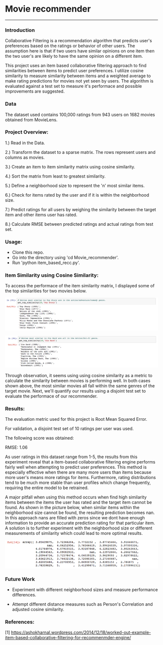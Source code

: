 # Movie recommender
--------------------------

### Introduction

Collaborative Filtering is a recommendation algorithm that predicts user's preferences based on the ratings or behavior of other users. The assumption here is that if two users have similar opinions on one item then the two user's are likely to have the same opinion on a different item. 

This project uses an item based collaborative filtering approach to find similarities between items to predict user preferences. I utilize cosine similarity to measure similarity between items and a weighted average to make rating predictions for movies not yet seen by users. The algorithm is evaluated against a test set to measure it's performace and possible improvements are suggested.  

### Data

The dataset used contains 100,000 ratings from 943 users on 1682 movies obtained from MovieLens.

### Project Overview:

1.) Read in the Data.

2.) Transform the dataset to a sparse matrix. The rows represent users and columns as movies.

3.) Create an item to item similarity matrix using cosine similarity.

4.) Sort the matrix from least to greatest similarity.

5.) Define a neighborhood size to represent the 'n' most similar items.

6.) Check for items rated by the user and if it is within the neighborhood size.

7.) Predict ratings for all users by weighing the similarity between the target item and other items user has rated.

8.) Calculate RMSE between predicted ratings and actual ratings from test set.

### Usage:

* Clone this repo.
* Go into the directory using 'cd Movie_recommender'.
* Run 'python item_based_recc.py'.

### Item Similarity using Cosine Similarity:

To access the performace of the item similarity matrix, I displayed some of the top similarities for two movies below.

![alt tag](images/movie_similarity1.png)

![alt tag](images/Movie_Similarity2.png)

Through observation, it seems using using cosine similarity as a metric to calculate the similarity between movies is performing well. In both cases shown above, the most similar movies all fall within the same genres of the target movie. Next, we'll quantify our results using a disjoint test set to evaluate the performace of our recommender.  

### Results:
The evaluation metric used for this project is Root Mean Squared Error.

For validation, a disjoint test set of 10 ratings per user was used.

The following score was obtained:

RMSE: 1.06

As user ratings in this dataset range from 1-5, the results from this experiment reveal that a item-based collaborative filtering engine performs fairly well when attempting to predict user preferences. This method is especially effective when there are many more users than items because more user's means more ratings for items. Furthermore, rating distributions tend to be much more stable than user profiles which change frequently, requiring the entire model to be retrained. 

A major pitfall when using this method occurs when find high similarity items between the items the user has rated and the target item cannot be found. As shown in the picture below, when similar items within the neighborhood size cannot be found, the resulting prediction becomes nan. In this approach nans are filled with zeros since we dont have enough information to provide an accurate prediction rating for that particular item. A solution is to further experiment with the neighborhood size or different measurements of similarity which could lead to more optimal results.

![alt tag](images/predictions.png)

### Future Work

* Experiment with different neighborhood sizes and measure performance differences.

* Attempt different distance measures such as Person's Correlation and adjusted cosine similarity.


### References:

[1] https://ashokharnal.wordpress.com/2014/12/18/worked-out-example-item-based-collaborative-filtering-for-recommenmder-engine/
